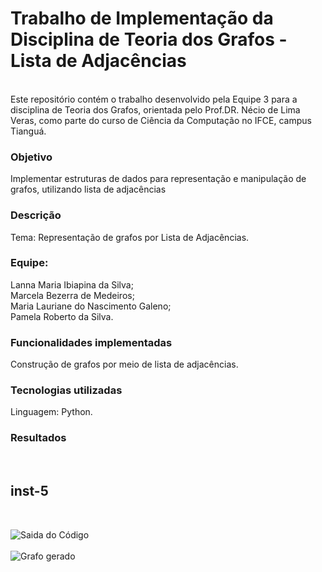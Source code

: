 <h1>Trabalho de Implementação da Disciplina de Teoria dos Grafos - Lista de Adjacências</h1><br>
Este repositório contém o trabalho desenvolvido pela Equipe 3 para a disciplina de Teoria dos Grafos, orientada pelo Prof.DR. Nécio de Lima Veras, como parte do curso de Ciência da Computação no IFCE, campus Tianguá.

<h3>Objetivo</h3>
Implementar estruturas de dados para representação e manipulação de grafos, utilizando lista de adjacências<br>

<h3>Descrição</h3>
Tema: Representação de grafos por Lista de Adjacências.<br>
  
<h3>Equipe:</h3>
Lanna Maria Ibiapina da Silva;<br>
Marcela Bezerra de Medeiros;<br>
Maria Lauriane do Nascimento Galeno;<br>
Pamela Roberto da Silva.<br>
  
<h3>Funcionalidades implementadas</h3>
Construção de grafos por meio de lista de adjacências.<br>

<h3>Tecnologias utilizadas</h3>
Linguagem: Python.<br>

<h3>Resultados</h3><br>
<h2>inst-5</h2><br>

![Saida do Código](https://github.com/user-attachments/assets/0e1c6a56-39bb-4158-a11a-facc18bf5988)<br>
<br>![Grafo gerado](https://github.com/user-attachments/assets/460bdc04-2e12-4df2-8204-07eba54d1a70)





